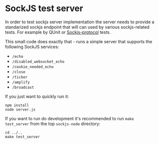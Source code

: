 SockJS test server
==================

In order to test sockjs server implementation the server needs to
provide a standarized sockjs endpoint that will can used by various
sockjs-related tests. For example by QUnit or
[Sockjs-protocol](https://github.com/sockjs/sockjs-protocol) tests.

This small code does exactly that - runs a simple server that supports
the following SockJS services:

 * `/echo`
 * `/disabled_websocket_echo`
 * `/cookie_needed_echo`
 * `/close`
 * `/ticker`
 * `/amplify`
 * `/broadcast`

If you just want to quickly run it:

    npm install
    node server.js


If you want to run do development it's recommended to run `make
test_server` from the top `sockjs-node` directory:

    cd ../..
    make test_server
